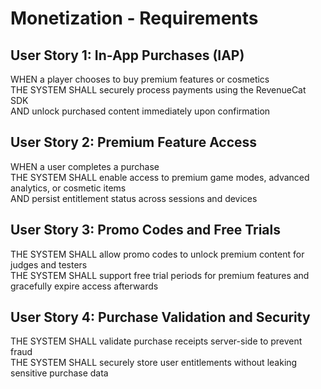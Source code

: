 # Monetization - Requirements

## User Story 1: In-App Purchases (IAP)

WHEN a player chooses to buy premium features or cosmetics  
THE SYSTEM SHALL securely process payments using the RevenueCat SDK  
AND unlock purchased content immediately upon confirmation  

## User Story 2: Premium Feature Access

WHEN a user completes a purchase  
THE SYSTEM SHALL enable access to premium game modes, advanced analytics, or cosmetic items  
AND persist entitlement status across sessions and devices  

## User Story 3: Promo Codes and Free Trials

THE SYSTEM SHALL allow promo codes to unlock premium content for judges and testers  
THE SYSTEM SHALL support free trial periods for premium features and gracefully expire access afterwards  

## User Story 4: Purchase Validation and Security

THE SYSTEM SHALL validate purchase receipts server-side to prevent fraud  
THE SYSTEM SHALL securely store user entitlements without leaking sensitive purchase data
